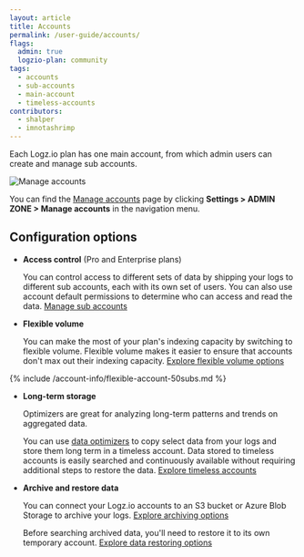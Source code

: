 ```yaml
---
layout: article
title: Accounts
permalink: /user-guide/accounts/
flags:
  admin: true
  logzio-plan: community
tags:
  - accounts
  - sub-accounts
  - main-account
  - timeless-accounts
contributors:
  - shalper
  - imnotashrimp
---
```


Each Logz.io plan has one main account, from which admin users can create and manage sub accounts.

![Manage accounts](https://dytvr9ot2sszz.cloudfront.net/logz-docs/accounts/flexible-volume-sub-accounts.png)

You can find the [Manage accounts](https://app.logz.io/#/dashboard/settings/manage-accounts) page by clicking **Settings > ADMIN ZONE > Manage accounts** in the navigation menu.

## Configuration options

* **Access control** (Pro and Enterprise plans)

    You can control access to different sets of data by shipping your logs to different sub accounts, each with its own set of users. You can also use account default permissions to determine who can access and read the data. [Manage sub accounts](/user-guide/accounts/manage-the-main-account-and-sub-accounts.html)

* **Flexible volume**

    You can make the most of your plan's indexing capacity by switching to flexible volume. Flexible volume makes it easier to ensure that accounts don't max out their indexing capacity. [Explore flexible volume options](/user-guide/accounts/flexible-volume.html)


{% include /account-info/flexible-account-50subs.md %}


* **Long-term storage**

    Optimizers are great for analyzing long-term patterns and trends on aggregated data.
    
    You can use [data optimizers](/user-guide/optimizers/configure-optimizers.html) to copy select data from your logs and store them long term in a timeless account. Data stored to timeless accounts is easily searched and continuously available without requiring additional steps to restore the data. [Explore timeless accounts](/user-guide/accounts/manage-timeless-accounts.html)

* **Archive and restore data**

    You can connect your Logz.io accounts to an S3 bucket or Azure Blob Storage to archive your logs. [Explore archiving options](/user-guide/archive-and-restore/)

    Before searching archived data, you'll need to restore it to its own temporary account. [Explore data restoring options](/user-guide/archive-and-restore/restore-archived-logs.html)
